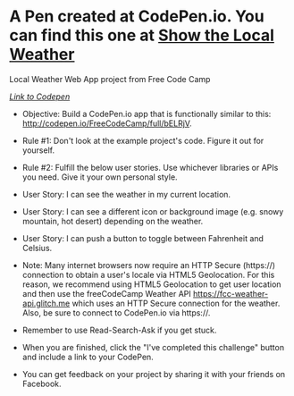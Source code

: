 # A Pen created at CodePen.io. You can find this one at [Show the Local Weather](https://codepen.io/dgray0229/pen/OjdeQb)

 Local Weather Web App project from Free Code Camp
 
[_Link to Codepen_](https://codepen.io/dgray0229/pen/OjdeQb)

* Objective: Build a CodePen.io app that is functionally similar to this: http://codepen.io/FreeCodeCamp/full/bELRjV.

* Rule #1: Don't look at the example project's code. Figure it out for yourself.

* Rule #2: Fulfill the below user stories. Use whichever libraries or APIs you need. Give it your own personal style.

* User Story: I can see the weather in my current location.

* User Story: I can see a different icon or background image (e.g. snowy mountain, hot desert) depending on the weather.

* User Story: I can push a button to toggle between Fahrenheit and Celsius.

* Note: Many internet browsers now require an HTTP Secure (https://) connection to obtain a user's locale via HTML5 Geolocation. For this reason, we recommend using HTML5 Geolocation to get user location and then use the freeCodeCamp Weather API https://fcc-weather-api.glitch.me which uses an HTTP Secure connection for the weather. Also, be sure to connect to CodePen.io via https://.

* Remember to use Read-Search-Ask if you get stuck.

* When you are finished, click the "I've completed this challenge" button and include a link to your CodePen.

* You can get feedback on your project by sharing it with your friends on Facebook.
